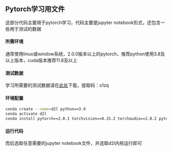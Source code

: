 ## Pytorch学习用文件
这部分代码主要用于pytorch学习，代码主要是jupyter notebook形式，还包含一些用于测试的数据
#### 所需环境
通常使用linux或window系统，2.0.0版本以上的pytorch，推荐python使用3.8及以上版本，cuda版本推荐11.8及以上
#### 测试数据
学习所需要的测试数据请在[此处](https://pan.baidu.com/s/1Inbrv2tHLC90M3572LHjbA)下载，提取码：s1zq 
#### 环境配置

```bash
conda create --name=d2l python==3.9
conda activate d2l
conda install pytorch==2.0.1 torchvision==0.15.2 torchaudio==2.0.2 pytorch-cuda=11.8 -c pytorch -c nvidia
```

#### 运行代码
而后选取任意需要的jupyter notebook文件，并选取d2l内核运行即可
